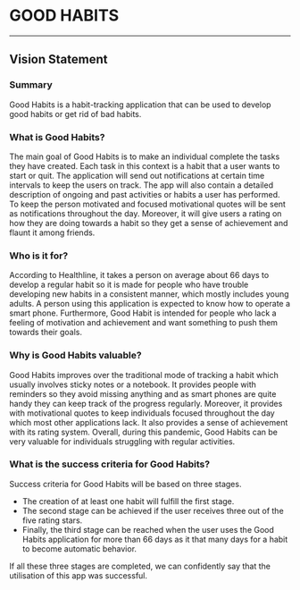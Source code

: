 # GOOD HABITS 
*** 
## Vision Statement

### Summary
Good Habits is a habit-tracking application that can be used to develop good habits or get rid of bad habits.

### What is Good Habits?
The main goal of Good Habits is to make an individual complete the tasks they have created. Each task in this context is a habit that a user wants to start or quit. The application will send out notifications at certain time intervals to keep the users on track. The app will also contain a detailed description of ongoing and past activities or habits a user has performed. To keep the person motivated and focused motivational quotes will be sent as notifications throughout the day. Moreover, it will give users a rating on how they are doing towards a habit so they get a sense of achievement and flaunt it among friends.

### Who is it for?
According to Healthline, it takes a person on average about 66 days to develop a regular habit so it is made for people who have trouble developing new habits in a consistent manner, which mostly includes young adults. A person using this application is expected to know how to operate a smart phone. Furthermore, Good Habit is intended for people who lack a feeling of motivation and achievement and want something to push them towards their goals.  

### Why is Good Habits valuable?
Good Habits improves over the traditional mode of tracking a habit which usually involves sticky notes or a notebook. It provides people with reminders so they avoid missing anything and as smart phones are quite handy they can keep track of the progress regularly. Moreover, it provides with motivational quotes to keep individuals focused throughout the day which most other applications lack. It also provides a sense of achievement with its rating system. Overall, during this pandemic, Good Habits can be very valuable for individuals struggling with regular activities.

### What is the success criteria for Good Habits?
Success criteria for Good Habits will be based on three stages. 
* The creation of at least one habit will fulfill the first stage. 
* The second stage can be achieved if the user receives three out of the five rating stars. 
* Finally, the third stage can be reached when the user uses the Good Habits application for more than 66 days as it that many days for a habit to become automatic behavior.

If all these three stages are completed, we can confidently say that the utilisation of this app was successful.